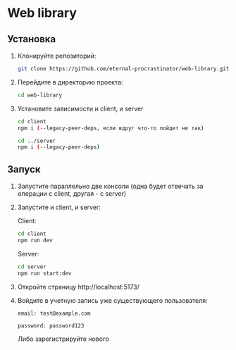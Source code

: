 # Web library

## Установка

1. Клонируйте репозиторий:

   ```bash
   git clone https://github.com/eternal-procrastinator/web-library.git
   ```

2. Перейдите в директорию проекта:

   ```bash
   cd web-library
   ```

3. Установите зависимости и client, и server
  
   ```bash
   cd client
   npm i (--legacy-peer-deps, если вдруг что-то пойдет не так)

   cd ../server
   npm i (--legacy-peer-deps)
   ```

## Запуск

1. Запустите параллельно две консоли (одна будет отвечать за операции с client, другая - с server)

2. Запустите и client, и server:
  
   Client:

   ```bash
   cd client
   npm run dev
   ```

   Server:

   ```bash
   cd server
   npm run start:dev
   ```

3. Откройте страницу http://localhost:5173/

4. Войдите в учетную запись уже существующего пользователя:

   ``email: test@example.com``
   
   ``password: password123``

   Либо зарегистрируйте нового
